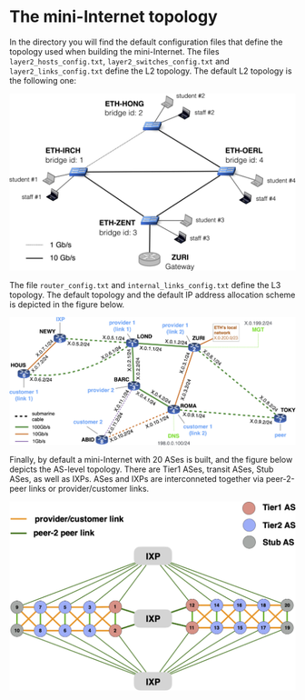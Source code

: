 # The mini-Internet topology

In the directory you will find the default configuration files that define the topology used when building the mini-Internet. 
The files `layer2_hosts_config.txt`, `layer2_switches_config.txt` and `layer2_links_config.txt` define the L2 topology.
The default L2 topology is the following one:

![L2 topology](l2network-crop.png)


The file `router_config.txt` and `internal_links_config.txt` define the L3 topology. The default topology and the default IP address allocation scheme is depicted in the figure below. 

![L3 topology](l3network-crop.png)

Finally, by default a mini-Internet with 20 ASes is built, and the figure below depicts the AS-level topology. There are Tier1 ASes, transit ASes, Stub ASes, as well as IXPs. ASes and IXPs are interconneted together via peer-2-peer links or provider/customer links. 

![AS-level topology](aslevel-crop.png)


